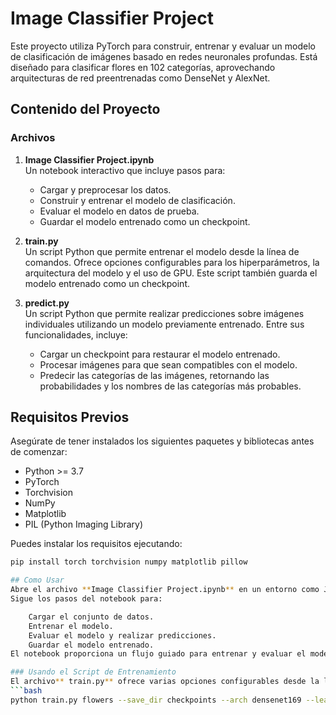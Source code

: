# Image Classifier Project

Este proyecto utiliza PyTorch para construir, entrenar y evaluar un modelo de clasificación de imágenes basado en redes neuronales profundas. Está diseñado para clasificar flores en 102 categorías, aprovechando arquitecturas de red preentrenadas como DenseNet y AlexNet.

## Contenido del Proyecto

### Archivos

1. **Image Classifier Project.ipynb**  
   Un notebook interactivo que incluye pasos para:
   - Cargar y preprocesar los datos.
   - Construir y entrenar el modelo de clasificación.
   - Evaluar el modelo en datos de prueba.
   - Guardar el modelo entrenado como un checkpoint.

2. **train.py**  
   Un script Python que permite entrenar el modelo desde la línea de comandos. Ofrece opciones configurables para los hiperparámetros, la arquitectura del modelo y el uso de GPU. Este script también guarda el modelo entrenado como un checkpoint.

3. **predict.py**  
   Un script Python que permite realizar predicciones sobre imágenes individuales utilizando un modelo previamente entrenado. Entre sus funcionalidades, incluye:
   - Cargar un checkpoint para restaurar el modelo entrenado.
   - Procesar imágenes para que sean compatibles con el modelo.
   - Predecir las categorías de las imágenes, retornando las probabilidades y los nombres de las categorías más probables.

## Requisitos Previos

Asegúrate de tener instalados los siguientes paquetes y bibliotecas antes de comenzar:

- Python >= 3.7
- PyTorch
- Torchvision
- NumPy
- Matplotlib
- PIL (Python Imaging Library)

Puedes instalar los requisitos ejecutando:

```bash
pip install torch torchvision numpy matplotlib pillow

## Como Usar
Abre el archivo **Image Classifier Project.ipynb** en un entorno como Jupyter Notebook.
Sigue los pasos del notebook para:

    Cargar el conjunto de datos.
    Entrenar el modelo.
    Evaluar el modelo y realizar predicciones.
    Guardar el modelo entrenado.
El notebook proporciona un flujo guiado para entrenar y evaluar el modelo, sin necesidad de escribir código adicional.

### Usando el Script de Entrenamiento
El archivo** train.py** ofrece varias opciones configurables desde la línea de comandos. Puedes ejecutar el script con los siguientes parámetros:
```bash
python train.py flowers --save_dir checkpoints --arch densenet169 --learning_rate 0.003 --epochs 20 --hidden_unit_per_layer 1024 512 --gpu
